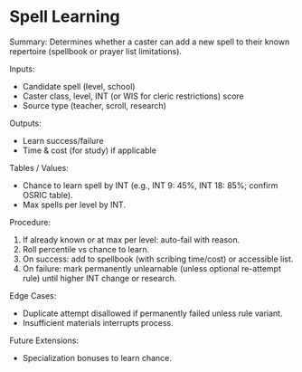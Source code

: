 # Spell Learning

Summary: Determines whether a caster can add a new spell to their known repertoire (spellbook or prayer list limitations).

Inputs:
- Candidate spell (level, school)
- Caster class, level, INT (or WIS for cleric restrictions) score
- Source type (teacher, scroll, research)

Outputs:
- Learn success/failure
- Time & cost (for study) if applicable

Tables / Values:
- Chance to learn spell by INT (e.g., INT 9: 45%, INT 18: 85%; confirm OSRIC table).
- Max spells per level by INT.

Procedure:
1. If already known or at max per level: auto-fail with reason.
2. Roll percentile vs chance to learn.
3. On success: add to spellbook (with scribing time/cost) or accessible list.
4. On failure: mark permanently unlearnable (unless optional re-attempt rule) until higher INT change or research.

Edge Cases:
- Duplicate attempt disallowed if permanently failed unless rule variant.
- Insufficient materials interrupts process.

Future Extensions:
- Specialization bonuses to learn chance.
